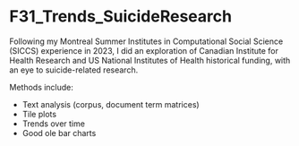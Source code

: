 # F31_Trends_SuicideResearch

Following my Montreal Summer Institutes in Computational Social Science (SICCS) experience in 2023, I did an exploration of Canadian Institute for Health Research and US National Institutes of Health historical funding, with an eye to suicide-related research.

Methods include:
  - Text analysis (corpus, document term matrices)
  - Tile plots
  - Trends over time
  - Good ole bar charts
